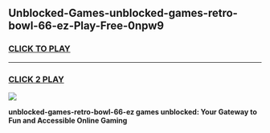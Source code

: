 
## Unblocked-Games-unblocked-games-retro-bowl-66-ez-Play-Free-0npw9
<h3>
<a href="https://premium76.site?title=unblocked-games-retro-bowl-66-ez&ref=15A">CLICK TO PLAY</a></h3>
<hr>

<h3>
<a href="https://premium76.site?title=unblocked-games-retro-bowl-66-ez&ref=15A">CLICK 2 PLAY</a>
  
</h3>

<a href="https://premium76.site?title=unblocked-games-retro-bowl-66-ez&ref=15A"><img src="https://clearcache.store/games.png"></a>


**unblocked-games-retro-bowl-66-ez games unblocked: Your Gateway to Fun and Accessible Online Gaming**
